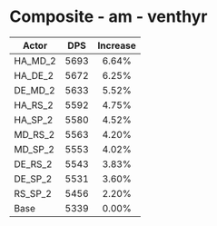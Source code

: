 # Composite - am - venthyr
| Actor | DPS | Increase |
|---|:---:|:---:|
|HA_MD_2|5693|6.64%|
|HA_DE_2|5672|6.25%|
|DE_MD_2|5633|5.52%|
|HA_RS_2|5592|4.75%|
|HA_SP_2|5580|4.52%|
|MD_RS_2|5563|4.20%|
|MD_SP_2|5553|4.02%|
|DE_RS_2|5543|3.83%|
|DE_SP_2|5531|3.60%|
|RS_SP_2|5456|2.20%|
|Base|5339|0.00%|
